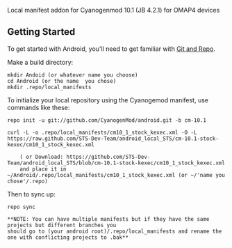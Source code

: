 Local manifest addon for Cyanogenmod 10.1 (JB 4.2.1) for OMAP4 devices

Getting Started
---------------

To get started with Android, you'll need to get
familiar with [Git and Repo](http://source.android.com/download/using-repo).

Make a build directory:

	mkdir Andoid (or whatever name you choose)
	cd Android (or the name  you chose)
	mkdir .repo/local_manifests

To initialize your local repository using the Cyanogemod manifest, use commands like these:

    repo init -u git://github.com/CyanogenMod/android.git -b cm-10.1
    
    curl -L -o .repo/local_manifests/cm10_1_stock_kexec.xml -O -L https://raw.github.com/STS-Dev-Team/android_local_STS/cm-10.1-stock-kexec/cm10_1_stock_kexec.xml

    	( or Download: https://github.com/STS-Dev-Team/android_local_STS/blob/cm-10.1-stock-kexec/cm10_1_stock_kexec.xml
		and place it in ~/Android/.repo/local_manifests/cm10_1_stock_kexec.xml (or ~/'name you chose'/.repo)

Then to sync up:

    repo sync

    **NOTE: You can have multiple manifests but if they have the same projects but different branches you
    should go to (your android root)/.repo/local_manifests and rename the one with conflicting projects to .bak**

